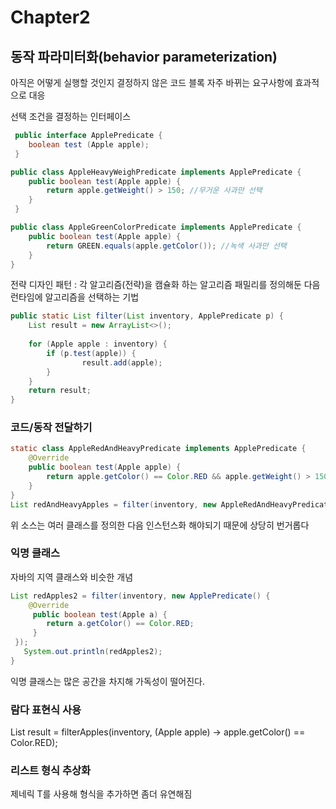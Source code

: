 # Chapter2

## 동작 파라미터화\(behavior parameterization\)

아직은 어떻게 실행할 것인지 결정하지 않은 코드 블록 자주 바뀌는 요구사항에 효과적으로 대응

선택 조건을 결정하는 인터페이스

```java
 public interface ApplePredicate { 
    boolean test (Apple apple); 
 }
```

```java
public class AppleHeavyWeighPredicate implements ApplePredicate { 
    public boolean test(Apple apple) { 
        return apple.getWeight() > 150; //무거운 사과만 선택 
    } 
 }
```

```java
public class AppleGreenColorPredicate implements ApplePredicate { 
    public boolean test(Apple apple) { 
        return GREEN.equals(apple.getColor()); //녹색 사과만 선택 
    } 
}
```

전략 디자인 패턴 : 각 알고리즘\(전략\)을 캠슐화 하는 알고리즘 패밀리를 정의해둔 다음 런타임에 알고리즘을 선택하는 기법

```java
public static List filter(List inventory, ApplePredicate p) { 
    List result = new ArrayList<>(); 
    
    for (Apple apple : inventory) { 
        if (p.test(apple)) { 
                result.add(apple); 
        } 
    } 
    return result; 
}
```



### 코드/동작 전달하기

```java
static class AppleRedAndHeavyPredicate implements ApplePredicate { 
    @Override 
    public boolean test(Apple apple) { 
        return apple.getColor() == Color.RED && apple.getWeight() > 150; 
    } 
}
List redAndHeavyApples = filter(inventory, new AppleRedAndHeavyPredicate);
```



위 소스는 여러 클래스를 정의한 다음 인스턴스화 해야되기 때문에 상당히 번거롭다

### 익명 클래스

자바의 지역 클래스와 비슷한 개념

```java
List redApples2 = filter(inventory, new ApplePredicate() { 
    @Override
     public boolean test(Apple a) { 
        return a.getColor() == Color.RED; 
     } 
 });
   System.out.println(redApples2); 
}
```

익명 클래스는 많은 공간을 차지해 가독성이 떨어진다.

### 람다 표현식 사용

List result = filterApples\(inventory, \(Apple apple\) -&gt; apple.getColor\(\) == Color.RED\);

### 리스트 형식 추상화

제네릭 T를 사용해 형식을 추가하면 좀더 유연해짐

